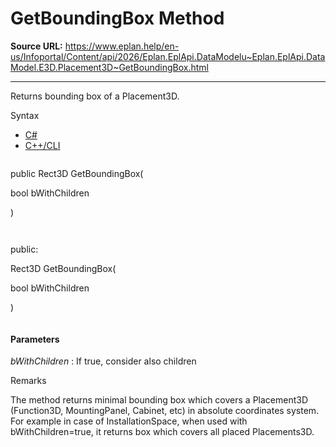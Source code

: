 # GetBoundingBox Method

**Source URL:** https://www.eplan.help/en-us/Infoportal/Content/api/2026/Eplan.EplApi.DataModelu~Eplan.EplApi.DataModel.E3D.Placement3D~GetBoundingBox.html

---

Returns bounding box of a Placement3D.

Syntax

- [C#](#i-syntax-CS)
- [C++/CLI](#i-syntax-CPP2005)

```
```
public Rect3D GetBoundingBox( 

   bool bWithChildren

)
```
```

```
```
public:

Rect3D GetBoundingBox( 

   bool bWithChildren

)
```
```

#### Parameters

*bWithChildren*
:   If true, consider also children

Remarks

The method returns minimal bounding box which covers a Placement3D (Function3D, MountingPanel, Cabinet, etc) in absolute coordinates system. For example in case of InstallationSpace, when used with bWithChildren=true, it returns box which covers all placed Placements3D.
